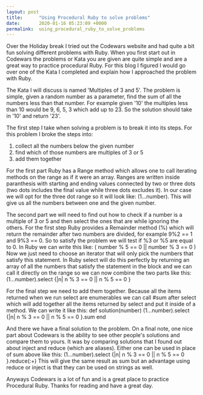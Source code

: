 ```yaml
---
layout: post
title:      "Using Procedural Ruby to solve problems"
date:       2020-01-16 05:23:09 +0000
permalink:  using_procedural_ruby_to_solve_problems
---
```



Over the Holiday break I tried out the Codewars website and had quite a bit fun solving different problems with Ruby. When you first start out in Codewars the problems or Kata you are given are quite simple and are a great way to practice procedural Ruby. For this blog I figured I would go over one of the Kata I completed and explain how I approached the problem with Ruby.

The Kata I will discuss is named 'Multiples of 3 and 5'. The problem is simple, given a random number as a parameter, find the sum of all the numbers less than that number. For example given '10' the multiples less than 10 would be 9, 6, 5, 3 which add up to 23. So the solution should take in '10' and return '23'.

The first step I take when solving a problem is to break it into its steps. For this problem I broke the steps into:

1. collect all the numbers below the given number
2.  find which of those numbers are multiples of 3 or 5
3.  add them together

For the first part Ruby has a Range method which allows one to call iterating methods on the range as if it were an array. Ranges are written inside paranthesis with starting and ending values connected by two or three dots (two dots includes the final value while three dots excludes it). In our case we will opt for the three dot range so it will look like:
(1...number). This will give us all the numbers between one and the given number.

The second part we will need to find out how to check if a number is a multiple of 3 or 5 and then select the ones that are while ignoring the others. For the first step Ruby provides a Remainder method (%) which will return the remainder after two numbers are divided, for example 9%2 == 1 and 9%3 == 0. So to satisfy the problem we will test if %3 or %5 are equal to 0. In Ruby we can write this like:
( number % 5 == 0 || number % 3 == 0 )
Now we just need to choose an iterator that will only pick the numbers that satisfy this statement. In Ruby select will do this perfectly by returning an array of all the numbers that satisfy the statement in the block and we can call it directly on the range so we can now combine the two parts like this:
(1...number).select {|n| n % 3 == 0 || n % 5 == 0 }

For the final step we need to add them together. Because all the items returned when we run select are enumerables we can call #sum after select which will add together all the items returned by select and put it inside of a method. We can write it like this:
def solution(number)
  (1...number).select {|n| n % 3 == 0 || n % 5 == 0 }.sum
end

And there we have a final solution to the problem. On a final note, one nice part about Codewars is the ability to see other people's solutions and compare them to yours. It was by comparing solutions that I found out about inject and reduce (which are aliases). Either one can be used in place of sum above like this:
(1...number).select {|n| n % 3 == 0 || n % 5 == 0 }.reduce(:+)
This will give the same result as sum but an advantage using reduce or inject is that they can be used on strings as well.

Anyways Codewars is a lot of fun and is a great place to practice Procedural Ruby. Thanks for reading and have a great day.



